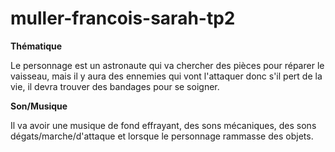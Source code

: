 # muller-francois-sarah-tp2
 
**Thématique**

Le personnage est un astronaute qui va chercher des pièces pour réparer le vaisseau, mais il y aura des ennemies qui vont l'attaquer donc s'il pert de la vie, il devra trouver des bandages pour se soigner.

**Son/Musique**

Il va avoir une musique de fond effrayant, des sons mécaniques, des sons dégats/marche/d'attaque et lorsque le personnage rammasse des objets.
